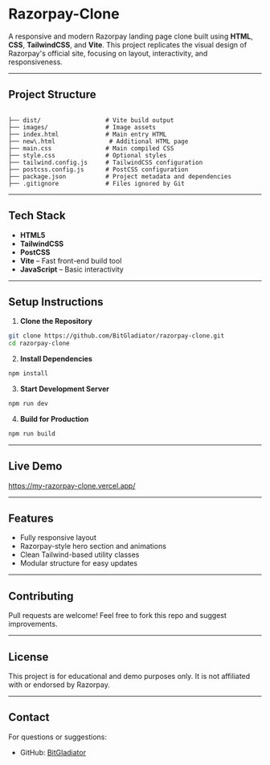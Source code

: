 #  Razorpay-Clone

A responsive and modern Razorpay landing page clone built using **HTML**, **CSS**, **TailwindCSS**, and **Vite**. This project replicates the visual design of Razorpay's official site, focusing on layout, interactivity, and responsiveness.

---

##  Project Structure

```

├── dist/                  # Vite build output
├── images/                # Image assets
├── index.html             # Main entry HTML
├── new\.html               # Additional HTML page
├── main.css               # Main compiled CSS
├── style.css              # Optional styles
├── tailwind.config.js     # TailwindCSS configuration
├── postcss.config.js      # PostCSS configuration
├── package.json           # Project metadata and dependencies
├── .gitignore             # Files ignored by Git

````

---

##  Tech Stack

- **HTML5**
- **TailwindCSS**
- **PostCSS**
- **Vite** – Fast front-end build tool
- **JavaScript** – Basic interactivity

---

##  Setup Instructions

1. **Clone the Repository**

```bash
git clone https://github.com/BitGladiator/razorpay-clone.git
cd razorpay-clone
````

2. **Install Dependencies**

```bash
npm install
```

3. **Start Development Server**

```bash
npm run dev
```

4. **Build for Production**

```bash
npm run build
```

---

##  Live Demo

https://my-razorpay-clone.vercel.app/

---

##  Features

* Fully responsive layout
* Razorpay-style hero section and animations
* Clean Tailwind-based utility classes
* Modular structure for easy updates

---

##  Contributing

Pull requests are welcome! Feel free to fork this repo and suggest improvements.

---

##  License

This project is for educational and demo purposes only. It is not affiliated with or endorsed by Razorpay.

---

##  Contact

For questions or suggestions:

* GitHub: [BitGladiator](https://github.com/bitgladiator)

